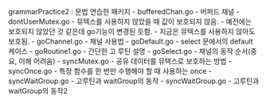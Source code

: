 grammarPractice2 : 문법 연습한 패키지
	- bufferedChan.go
		- 버퍼드 채널
	- dontUserMutex.go
		- 뮤텍스를 사용하지 않았을 때 값이 보호되지 않음.
		- 예전에는 보호되지 않았던 것 같은데 go기능이 변경된 듯함.
		- 지금은 뮤텍스를 사용하지 않아도 보호됨.
	- goChannel.go
		- 채널 사용법
	- goDefault.go
		- select 문에서의 default 케이스
	- goRoutine1.go
		- 간단한 고 루틴 설명
	- goSelect.go
		- 채널의 동작 순서(중요, 이해 어려움)
	- syncMutex.go
		- 공유 데이터를 뮤텍스로 보호하는 방법
	- syncOnce.go
		- 특정 함수를 한 번만 수행해야 할 때 사용하는 once
	- syncWaitGroup.go
		- 고루틴과 waitGroup의 동작
	- syncWaitGroup.go
		- 고루틴과 waitGroup의 동작2